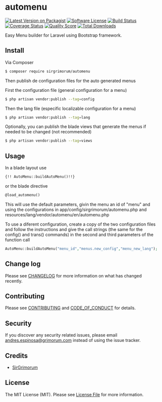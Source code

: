 # automenu

[![Latest Version on Packagist][ico-version]][link-packagist]
[![Software License][ico-license]](LICENSE.md)
[![Build Status][ico-travis]][link-travis]
[![Coverage Status][ico-scrutinizer]][link-scrutinizer]
[![Quality Score][ico-code-quality]][link-code-quality]
[![Total Downloads][ico-downloads]][link-downloads]

Easy Menu builder for Laravel using Bootstrap framework.
## Install

Via Composer

``` bash
$ composer require sirgrimorum/automenu
```
 Then publish de configuration files for the auto generated menus

First the configuration file (general configuration for a menu)
``` bash
$ php artisan vendor:publish --tag=config
```

Then the lang file (especific localizable configuration for a menu)
``` bash
$ php artisan vendor:publish --tag=lang
```

Optionally, you can publish the blade views that generate the menus if needed to be changed (not recommended)
``` bash
$ php artisan vendor:publish --tag=views
```

## Usage

 In a blade layout use
``` html
{!! AutoMenu::buildAutoMenu()!!}
```
 or the blade directive
``` html
@load_automenu()
```

This will use the default parameters, givin the menu an id of "menu" and using the configurations in app/config/sirgrimorum/automenu.php and resources/lang/vendor/automenu/en/automenu.php

To use a diferent configuration, create a copy of the two configuration files and follow the instructions and give the call strings (the same for the config() and trans() commands) in the second and third parameters of the function call

``` php
AutoMenu::buildAutoMenu("menu_id","menus.new_config","menu_new_lang");
```

## Change log

Please see [CHANGELOG](CHANGELOG.md) for more information on what has changed recently.

## Contributing

Please see [CONTRIBUTING](CONTRIBUTING.md) and [CODE_OF_CONDUCT](CODE_OF_CONDUCT.md) for details.

## Security

If you discover any security related issues, please email andres.espinosa@grimorum.com instead of using the issue tracker.

## Credits

- [SirGrimorum][link-author]

## License

The MIT License (MIT). Please see [License File](LICENSE.md) for more information.

[ico-version]: https://img.shields.io/packagist/v/sirgrimorum/automenu.svg?style=flat-square
[ico-license]: https://img.shields.io/badge/license-MIT-brightgreen.svg?style=flat-square
[ico-travis]: https://img.shields.io/travis/sirgrimorum/automenu/master.svg?style=flat-square
[ico-scrutinizer]: https://img.shields.io/scrutinizer/coverage/g/sirgrimorum/automenu.svg?style=flat-square
[ico-code-quality]: https://img.shields.io/scrutinizer/g/sirgrimorum/automenu.svg?style=flat-square
[ico-downloads]: https://img.shields.io/packagist/dt/sirgrimorum/automenu.svg?style=flat-square

[link-packagist]: https://packagist.org/packages/sirgrimorum/automenu
[link-travis]: https://travis-ci.org/sirgrimorum/automenu
[link-scrutinizer]: https://scrutinizer-ci.com/g/sirgrimorum/automenu/code-structure
[link-code-quality]: https://scrutinizer-ci.com/g/sirgrimorum/automenu
[link-downloads]: https://packagist.org/packages/sirgrimorum/automenu
[link-author]: https://github.com/sirgrimorum
[link-contributors]: ../../contributors
